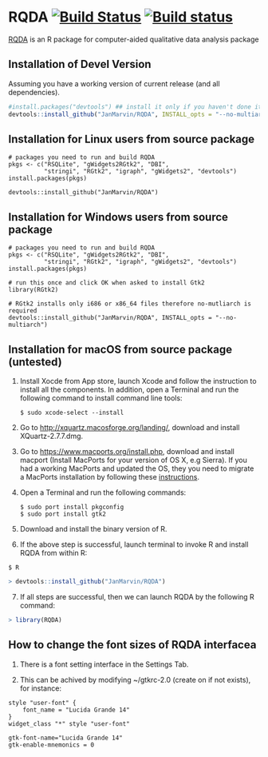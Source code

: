 # RQDA [![Build Status](https://travis-ci.org/JanMarvin/RQDA.svg?branch=master)](https://travis-ci.org/JanMarvin/RQDA) [![Build status](https://ci.appveyor.com/api/projects/status/jguugf4k74kt77xp/branch/master?svg=true)](https://ci.appveyor.com/project/JanMarvin/rqda/branch/master)

[RQDA](http://rqda.r-forge.r-project.org/) is an R package for computer-aided qualitative data analysis package

## Installation of Devel Version

Assuming you have a working version of current release (and all dependencies).

```R
#install.packages("devtools") ## install it only if you haven't done it yet
devtools::install_github("JanMarvin/RQDA", INSTALL_opts = "--no-multiarch")
```


## Installation for Linux users from source package

```{R}
# packages you need to run and build RQDA
pkgs <- c("RSQLite", "gWidgets2RGtk2", "DBI",
          "stringi", "RGtk2", "igraph", "gWidgets2", "devtools")
install.packages(pkgs)

devtools::install_github("JanMarvin/RQDA")
```


## Installation for Windows users from source package

```{R}
# packages you need to run and build RQDA
pkgs <- c("RSQLite", "gWidgets2RGtk2", "DBI",
          "stringi", "RGtk2", "igraph", "gWidgets2", "devtools")
install.packages(pkgs)

# run this once and click OK when asked to install Gtk2
library(RGtk2)

# RGtk2 installs only i686 or x86_64 files therefore no-mutliarch is required
devtools::install_github("JanMarvin/RQDA", INSTALL_opts = "--no-multiarch")
```


## Installation for macOS from source package (untested)

1. Install Xocde from App store, launch Xcode and follow the instruction to install all the components. In addition, open a Terminal and run the following command to install command line tools: 
   ```
   $ sudo xcode-select --install
   ```

2. Go to http://xquartz.macosforge.org/landing/, download and install XQuartz-2.7.7.dmg.

3. Go to https://www.macports.org/install.php, download and install macport (Install MacPorts for your version of OS X, e.g Sierra). If you had a working MacPorts and updated the OS, they you need to migrate a MacPorts installation by following these [instructions](https://trac.macports.org/wiki/Migration). 

4. Open a Terminal and run the following commands:
   ```
   $ sudo port install pkgconfig
   $ sudo port install gtk2
   ```

5. Download and install the binary version of R.

6. If the above step is successful, launch terminal to invoke R and install RQDA from within R:

```terminal
$ R
```
```R
> devtools::install_github("JanMarvin/RQDA")
```

7. If all steps are successful, then we can launch RQDA by the following R command:
```R
> library(RQDA) 
```


## How to change the font sizes of RQDA interfacea
1. There is a font setting interface in the Settings Tab.

2. This can be achived by modifying ~/gtkrc-2.0 (create on if not exists), for instance:

```
style "user-font" {
    font_name = "Lucida Grande 14"
}
widget_class "*" style "user-font"

gtk-font-name="Lucida Grande 14"
gtk-enable-mnemonics = 0
```
